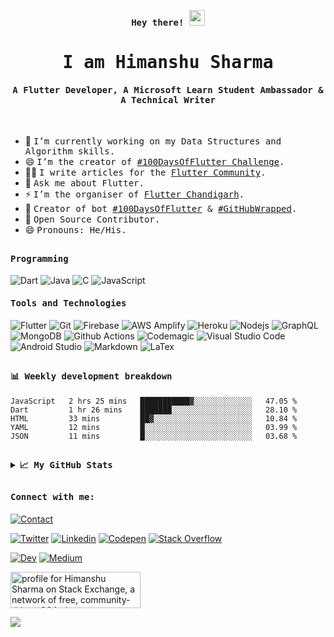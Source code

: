 <p align="center"><samp><b> Hey there! <img src="https://github.com/himanshusharma89/himanshusharma89/blob/master/Hi.gif" width="25px"> </b></samp></p>
<p align="center"><h1 align="center"><samp> I am Himanshu Sharma </samp></h1></p>
<p align="center"><h4 align="center"><samp> A Flutter Developer, A Microsoft Learn Student Ambassador & A Technical Writer </samp></h4></p>
<br>
<div>

- 🔭 <samp>I’m currently working on my Data Structures and Algorithm skills.
- 😄 <samp>I’m the creator of [#100DaysOfFlutter Challenge](https://100daysofflutter.azurewebsites.net/#/).
- ✍🏻 <samp>I write articles for the [Flutter Community](https://medium.com/@rageremix).
- 💬 <samp>Ask me about Flutter.
- ⚡ <samp>I’m the organiser of [Flutter Chandigarh](https://github.com/flutterchandigarh).
- 🤖 <samp>Creator of bot [#100DaysOfFlutter](https://twitter.com/100xFlutter) & [#GitHubWrapped](https://twitter.com/GitHubWrapped).
- 🥇 <samp>Open Source Contributor.
- 😄 <samp>Pronouns: He/His.
<!-- - 🤔 <samp>I’m looking for help with starting Android Development -->
<!-- - ⚡ <samp>Fun fact: Trap Nation is my buddy. -->
<!-- - 👯 <samp>I’m looking to collaborate on **Open Source Projects** -->
</div>

##

<h4><b><samp>Programming</samp></b></h4>

<!-- <code><img height="20" src="https://raw.githubusercontent.com/github/explore/80688e429a7d4ef2fca1e82350fe8e3517d3494d/topics/flutter/flutter.png"></code>
<code><img height="20" src="https://raw.githubusercontent.com/github/explore/80688e429a7d4ef2fca1e82350fe8e3517d3494d/topics/dart/dart.png"></code>
<code><img height="20" src="https://raw.githubusercontent.com/github/explore/80688e429a7d4ef2fca1e82350fe8e3517d3494d/topics/firebase/firebase.png"></code>
<code><img height="20" src="https://raw.githubusercontent.com/github/explore/80688e429a7d4ef2fca1e82350fe8e3517d3494d/topics/git/git.png"></code>
<code><img height="20" src="https://raw.githubusercontent.com/github/explore/80688e429a7d4ef2fca1e82350fe8e3517d3494d/topics/cpp/cpp.png"></code>
<code><img height="20" src="https://raw.githubusercontent.com/github/explore/80688e429a7d4ef2fca1e82350fe8e3517d3494d/topics/c/c.png"></code>
<code><img height="20" src="https://raw.githubusercontent.com/github/explore/80688e429a7d4ef2fca1e82350fe8e3517d3494d/topics/java/java.png"></code>
<code><img height="20" src="https://raw.githubusercontent.com/github/explore/80688e429a7d4ef2fca1e82350fe8e3517d3494d/topics/nodejs/nodejs.png"></code> -->
<!-- ![HTML5](https://img.shields.io/badge/-HTML5-%23E44D27?style=flat-square&logo=html5&logoColor=ffffff)
![CSS3](https://img.shields.io/badge/-CSS3-%231572B6?style=flat-square&logo=css3)-->
![Dart](https://img.shields.io/badge/Dart-2bb7f6?style=flat-square&logo=Dart&logoColor=white)
![Java](https://img.shields.io/badge/Java-ea2d2f?style=flat-square&logo=java&logoColor=ffffff)
![C](https://img.shields.io/badge/C-27338e?style=flat-square&logo=c&logoColor=white)
![JavaScript](https://img.shields.io/badge/-JavaScript-%23F7DF1C?style=flat-square&logo=javascript&logoColor=000000&labelColor=%23F7DF1C&color=%23FFCE5A)
<!--![C++](https://img.shields.io/badge/C++-649ad2?style=flat-square&logo=c%2B%2B&logoColor=white)-->

<h4><b><samp>Tools and Technologies</samp></b></h4>

![Flutter](https://img.shields.io/badge/Flutter-47c5fb?style=flat-square&logo=Flutter&logoColor=white)
![Git](https://img.shields.io/badge/Git-F05032?style=flat-square&logo=Git&logoColor=white)
![Firebase](https://img.shields.io/badge/Firebase-ffcb2c?style=flat-square&logo=Firebase&logoColor=white)
![AWS Amplify](https://img.shields.io/badge/AWS_Amplify-ffcb2c?style=flat-square&logo=AWS-Amplify&logoColor=white)
![Heroku](https://img.shields.io/badge/Heroku-443a86?style=flat-square&logo=Heroku&logoColor=white)
![Nodejs](https://img.shields.io/badge/Nodejs-62b059?style=flat-square&logo=Node.js&logoColor=white)
![GraphQL](https://img.shields.io/badge/Graphql-db33a3?style=flat-square&logo=Graphql&logoColor=white)
![MongoDB](https://img.shields.io/badge/MongoDB-4ba94e?style=flat-square&logo=MongoDB&logoColor=white)
![Github Actions](https://img.shields.io/badge/Github_Actions-2088FF?style=flat-square&logo=Github-Actions&logoColor=ffffff)
![Codemagic](https://img.shields.io/badge/CodeMagic-black?style=flat-square&logo=CodeMagic&logoColor=white)
![Visual Studio Code](https://img.shields.io/badge/Visual_Studio_Code-007ACC?style=flat-square&logo=Visual-Studio-Code&logoColor=white)
![Android Studio](https://img.shields.io/badge/Android_Studio-3DDC84?style=flat-square&logo=Android-Studio&logoColor=ffffff)
![Markdown](https://img.shields.io/badge/Markdown-black?style=flat-square&logo=Markdown&logoColor=white)
![LaTex](https://img.shields.io/badge/LaTex-008080?style=flat-square&logo=LaTex&logoColor=white)

##

<h4><b><samp>📊 Weekly development breakdown</samp></b></h4>

<!--START_SECTION:waka-->
```text
JavaScript   2 hrs 25 mins   ███████████▓░░░░░░░░░░░░░   47.05 % 
Dart         1 hr 26 mins    ███████░░░░░░░░░░░░░░░░░░   28.10 % 
HTML         33 mins         ██▓░░░░░░░░░░░░░░░░░░░░░░   10.84 % 
YAML         12 mins         █░░░░░░░░░░░░░░░░░░░░░░░░   03.99 % 
JSON         11 mins         █░░░░░░░░░░░░░░░░░░░░░░░░   03.68 % 
```
<!--END_SECTION:waka-->

##

<details>
  <summary><b><samp>📈 My GitHub Stats</samp></b></summary>
<br>
<p align="center"> <img align="center" src="https://github-readme-stats.vercel.app/api/top-langs/?username=himanshusharma89&hide_langs_below=1&&show_icons=true&title_color=08fdd8&icon_color=bb2acf&text_color=ffffff&bg_color=242424"/> <img align="center" src="https://github-readme-stats.vercel.app/api?username=himanshusharma89&&show_icons=true&title_color=08fdd8&icon_color=bb2acf&text_color=ffffff&bg_color=242424"/>
 </p>

</details>

##

<h4><b><samp>Connect with me:</samp></b></h4>

[![Contact](https://img.shields.io/badge/contact@himanshusharma.tech-0075c8?style=flat-square&logo=gmail&logoColor=white)](mailto:contact@himanshusharma.tech)

[![Twitter](https://img.shields.io/badge/@__SharmaHimanshu-1DA1F2?style=flat-square&logo=twitter&logoColor=white)](https://twitter.com/_SharmaHimanshu)
[![Linkedin](https://img.shields.io/badge/Himanshu_Sharma-0077b5?style=flat-square&logo=Linkedin&logoColor=white)](https://www.linkedin.com/in/himanshusharma89) 
[![Codepen](https://img.shields.io/badge/Himanshu_Sharma-1e1f26?style=flat-square&logo=codepen&logoColor=white)](https://codepen.io/himanshusharma89)
[![Stack Overflow](https://img.shields.io/badge/Himanshu_Sharma-393939?style=flat-square&logo=stack-overflow&logoColor=white)](https://stackoverflow.com/users/11545939/himanshu-sharma)

[![Dev](https://img.shields.io/badge/@himanshusharma89-black?style=flat-square&logo=dev.to&logoColor=white)](https://dev.to/rageremix)
[![Medium](https://img.shields.io/badge/@himanshusharma89-black?style=flat-square&logo=medium&logoColor=white)](https://medium.com/@himanshusharma89)

<a href="https://stackexchange.com/users/15998609"><img src="https://stackexchange.com/users/flair/15998609.png?theme=dark" width="208" height="58" alt="profile for Himanshu Sharma on Stack Exchange, a network of free, community-driven Q&amp;A sites" title="profile for Himanshu Sharma on Stack Exchange, a network of free, community-driven Q&amp;A sites"></a>

![](https://visitor-badge.glitch.me/badge?page_id=himanshusharma89.himanshusharma89)
